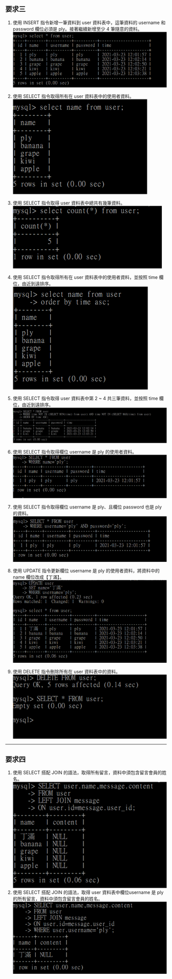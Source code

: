 ## 要求三
1. 使用 INSERT 指令新增一筆資料到 user 資料表中，這筆資料的 username 和 password 欄位必須是 ply。接著繼續新增至少 4 筆隨意的資料。  
![](3.1.PNG)  

2. 使用 SELECT 指令取得所有在 user 資料表中的使用者資料。  
![](3.2.PNG)

3. 使用 SELECT 指令取得 user 資料表中總共有幾筆資料。  
![](3.3.PNG)
4. 使用 SELECT 指令取得所有在 user 資料表中的使用者資料，並按照 time 欄位，由近到遠排序。  
![](3.4.PNG)
5. 使用 SELECT 指令取得 user 資料表中第 2 ~ 4 共三筆資料，並按照 time 欄位，由近到遠排序。  
![](3.5.PNG)
6. 使用 SELECT 指令取得欄位 username 是 ply 的使用者資料。  
![](3.6.PNG)
7. 使用 SELECT 指令取得欄位 username 是 ply、且欄位 password 也是 ply 的資料。  
![](3.7.PNG)
8. 使用 UPDATE 指令更新欄位 username 是 ply 的使用者資料，將資料中的 name 欄位改成【丁滿】。  
![](3.8.PNG)
9. 使用 DELETE 指令刪除所有在 user 資料表中的資料。  
![](3.9.PNG)
---
## 要求四
1. 使用 SELECT 搭配 JOIN 的語法，取得所有留言，資料中須包含留言會員的姓名。    
![](4.1.PNG)  
2. 使用 SELECT 搭配 JOIN 的語法，取得 user 資料表中欄位username 是 ply 的所有留言，資料中須包含留言會員的姓名。  
![](4.2.PNG)